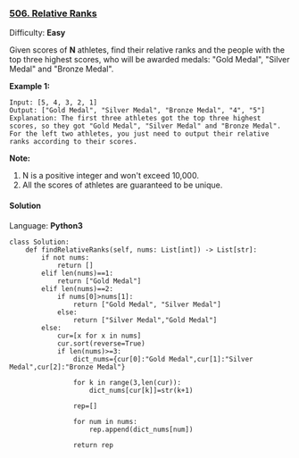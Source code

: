 ### [506\. Relative Ranks](https://leetcode.com/problems/relative-ranks/)

Difficulty: **Easy**


Given scores of **N** athletes, find their relative ranks and the people with the top three highest scores, who will be awarded medals: "Gold Medal", "Silver Medal" and "Bronze Medal".

**Example 1:**  

```
Input: [5, 4, 3, 2, 1]
Output: ["Gold Medal", "Silver Medal", "Bronze Medal", "4", "5"]
Explanation: The first three athletes got the top three highest scores, so they got "Gold Medal", "Silver Medal" and "Bronze Medal". For the left two athletes, you just need to output their relative ranks according to their scores.
```

**Note:**  

1.  N is a positive integer and won't exceed 10,000.
2.  All the scores of athletes are guaranteed to be unique.


#### Solution

Language: **Python3**

```python3
class Solution:
    def findRelativeRanks(self, nums: List[int]) -> List[str]:
        if not nums:
            return []
        elif len(nums)==1:
            return ["Gold Medal"]
        elif len(nums)==2:
            if nums[0]>nums[1]:
                return ["Gold Medal", "Silver Medal"]
            else:
                return ["Silver Medal","Gold Medal"]
        else:
            cur=[x for x in nums]
            cur.sort(reverse=True)
            if len(nums)>=3:
                dict_nums={cur[0]:"Gold Medal",cur[1]:"Silver Medal",cur[2]:"Bronze Medal"}
​
                for k in range(3,len(cur)):
                    dict_nums[cur[k]]=str(k+1)
​
                rep=[]
​
                for num in nums:
                    rep.append(dict_nums[num])
​
                return rep
            
```